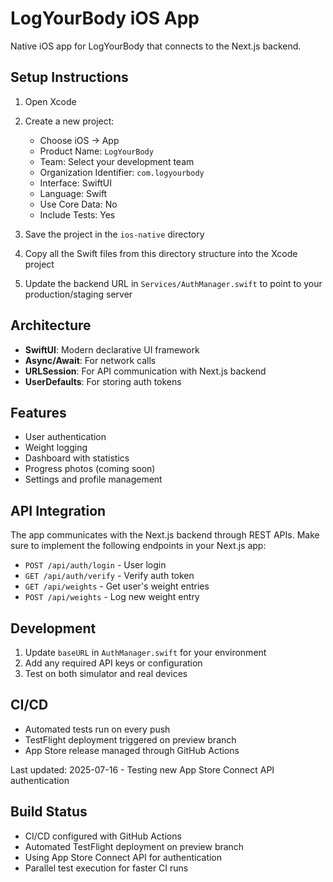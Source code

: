 # LogYourBody iOS App

Native iOS app for LogYourBody that connects to the Next.js backend.

## Setup Instructions

1. Open Xcode
2. Create a new project:
   - Choose iOS → App
   - Product Name: `LogYourBody`
   - Team: Select your development team
   - Organization Identifier: `com.logyourbody`
   - Interface: SwiftUI
   - Language: Swift
   - Use Core Data: No
   - Include Tests: Yes

3. Save the project in the `ios-native` directory

4. Copy all the Swift files from this directory structure into the Xcode project

5. Update the backend URL in `Services/AuthManager.swift` to point to your production/staging server

## Architecture

- **SwiftUI**: Modern declarative UI framework
- **Async/Await**: For network calls
- **URLSession**: For API communication with Next.js backend
- **UserDefaults**: For storing auth tokens

## Features

- User authentication
- Weight logging
- Dashboard with statistics
- Progress photos (coming soon)
- Settings and profile management

## API Integration

The app communicates with the Next.js backend through REST APIs. Make sure to implement the following endpoints in your Next.js app:

- `POST /api/auth/login` - User login
- `GET /api/auth/verify` - Verify auth token
- `GET /api/weights` - Get user's weight entries
- `POST /api/weights` - Log new weight entry

## Development

1. Update `baseURL` in `AuthManager.swift` for your environment
2. Add any required API keys or configuration
3. Test on both simulator and real devices

## CI/CD

- Automated tests run on every push
- TestFlight deployment triggered on preview branch
- App Store release managed through GitHub Actions

Last updated: 2025-07-16 - Testing new App Store Connect API authentication

## Build Status
- CI/CD configured with GitHub Actions
- Automated TestFlight deployment on preview branch
- Using App Store Connect API for authentication
- Parallel test execution for faster CI runs